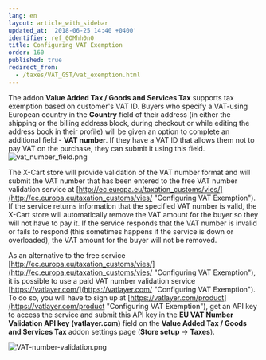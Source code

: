 ```yaml
---
lang: en
layout: article_with_sidebar
updated_at: '2018-06-25 14:40 +0400'
identifier: ref_0OMhh0n0
title: Configuring VAT Exemption
order: 160
published: true
redirect_from:
  - /taxes/VAT_GST/vat_exemption.html
---
```


The addon **Value Added Tax / Goods and Services Tax** supports tax exemption based on customer's VAT ID. Buyers who specify a VAT-using European country in the **Country** field of their address (in either the shipping or the billing address block, during checkout or while editing the address book in their profile) will be given an option to complete an additional field - **VAT number**. 
If they have a VAT ID that allows them not to pay VAT on the purchase, they can submit it using this field.
![vat_number_field.png]({{site.baseurl}}/attachments/ref_Rzp45QlN/vat_number_field.png)

The X-Cart store will provide validation of the VAT number format and will submit the VAT number that has been entered to the free VAT number validation service at [http://ec.europa.eu/taxation_customs/vies/](http://ec.europa.eu/taxation_customs/vies/ "Configuring VAT Exemption"). If the service returns information that the specified VAT number is valid, the X-Cart store will automatically remove the VAT amount for the buyer so they will not have to pay it. If the service responds that the VAT number is invalid or fails to respond (this sometimes happens if the service is down or overloaded), the VAT amount for the buyer will not be removed. 

As an alternative to the free service [http://ec.europa.eu/taxation_customs/vies/](http://ec.europa.eu/taxation_customs/vies/ "Configuring VAT Exemption"), it is possible to use a paid VAT number validation service [https://vatlayer.com/](https://vatlayer.com/ "Configuring VAT Exemption"). To do so, you will have to sign up at [https://vatlayer.com/product](https://vatlayer.com/product "Configuring VAT Exemption"), get an API key to access the service and submit this API key in the **EU VAT Number Validation API key (vatlayer.com)** field on the **Value Added Tax / Goods and Services Tax** addon settings page (**Store setup** -> **Taxes**).

![VAT-number-validation.png]({{site.baseurl}}/attachments/ref_0OMhh0n0/VAT-number-validation.png)
